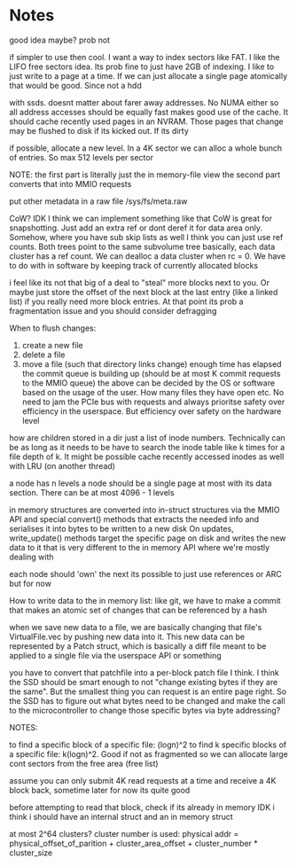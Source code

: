 # Notes

good idea maybe?
prob not

if simpler to use then cool. I want a way to index sectors like FAT. I like the LIFO free sectors idea. Its prob fine to just have 2GB of indexing. I like to just write to a page at a time. If we can just allocate a single page atomically that would be good. Since not a hdd

with ssds. doesnt matter about farer away addresses. No NUMA either so all address accesses should be equally fast
makes good use of the cache. It should cache recently used pages in an NVRAM. Those pages that change may be flushed to disk if its kicked out. If its dirty

if possible, allocate a new level. In a 4K sector we can alloc a whole bunch of entries. So max 512 levels per sector

NOTE: the first part is literally just the in memory-file view
the second part converts that into MMIO requests

put other metadata in a raw file /sys/fs/meta.raw

CoW?
IDK I think we can implement something like that
CoW is great for snapshotting. Just add an extra ref or dont deref it
for data area only. Somehow, where you have sub skip lists as well
I think you can just use ref counts. Both trees point to the same subvolume tree
basically, each data cluster has a ref count. We can dealloc a data cluster when rc = 0. We have to do with in software by keeping track of currently allocated blocks

i feel like its not that big of a deal to "steal" more blocks next to you. Or maybe just store the offset of the next block at the last entry (like a linked list) if you really need more block entries. At that point its prob a fragmentation issue and you should consider defragging

When to flush changes:

1. create a new file
2. delete a file
3. move a file (such that directory links change)
enough time has elapsed
the commit queue is building up (should be at most K commit requests to the MMIO queue)
the above can be decided by the OS or software based on the usage of the user. How many files they have open etc. No need to jam the PCIe bus with requests and always prioritse safety over efficiency in the userspace. But efficiency over safety on the hardware level

how are children stored in a dir
just a list of inode numbers. Technically can be as long as it needs to be
have to search the inode table like k times for a file depth of k. It might be possible cache recently accessed inodes as well with LRU (on another thread)

a node has n levels
a node should be a single page at most with its data section. There can be at most 4096 - 1 levels

in memory structures are converted into in-struct structures
via the MMIO API and special convert() methods that extracts the needed info
and serialises it into bytes to be written to a new disk
On updates, write_update() methods target the specific page on disk and writes the new data to it
that is very different to the in memory API where we're mostly dealing with

each node should 'own' the next
its possible to just use references or ARC
but for now

How to write data to the in memory list:
like git, we have to make a commit that makes an atomic set of changes that can be referenced by a hash

when we save new data to a file, we are basically changing that file's VirtualFile.vec by pushing new data into it. This new data can be represented by a Patch struct, which is basically a diff file meant to be applied to a single file via the userspace API or something

you have to convert that patchfile into a per-block patch file I think. I think the SSD should be smart enough to not "change existing bytes if they are the same". But the smallest thing you can request is an entire page right. So the SSD has to figure out what bytes need to be changed and make the call to the microcontroller to change those specific bytes via byte addressing?

NOTES:

to find a specific block of a specific file: (logn)^2
to find k specific blocks of a specific file: k(logn)^2. Good if not as fragmented so we can allocate large cont sectors from the free area (free list)

assume you can only submit 4K read requests at a time
and receive a 4K block back, sometime later
for now its quite good

before attempting to read that block, check if its already in memory
IDK i think i should have an internal struct and an in memory struct

at most 2^64 clusters?
cluster number is used:
physical addr = physical_offset_of_parition + cluster_area_offset + cluster_number * cluster_size
